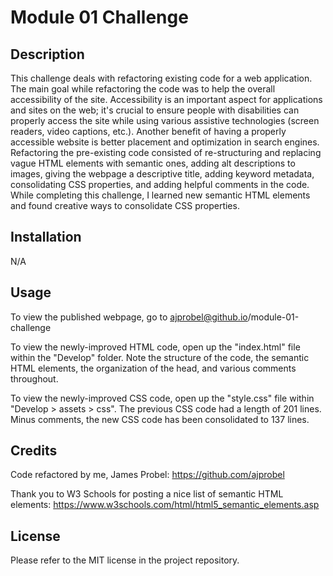 # Module 01 Challenge

## Description

This challenge deals with refactoring existing code for a web application. The main goal while refactoring the code was to help the overall accessibility of the site. 
Accessibility is an important aspect for applications and sites on the web; it's crucial to ensure people with disabilities can properly access the site while using various assistive technologies (screen readers, video captions, etc.). Another benefit of having a properly accessible website is better placement and optimization in search engines. 
Refactoring the pre-existing code consisted of re-structuring and replacing vague HTML elements with semantic ones, adding alt descriptions to images, giving the webpage a descriptive title, adding keyword metadata, consolidating CSS properties, and adding helpful comments in the code. 
While completing this challenge, I learned new semantic HTML elements and found creative ways to consolidate CSS properties. 

## Installation

N/A

## Usage

To view the published webpage, go to ajprobel@github.io/module-01-challenge

To view the newly-improved HTML code, open up the "index.html" file within the "Develop" folder. Note the structure of the code, the semantic HTML elements, the organization of the head, and various comments throughout.

To view the newly-improved CSS code, open up the "style.css" file within "Develop > assets > css". The previous CSS code had a length of 201 lines. Minus comments, the new CSS code has been consolidated to 137 lines.

## Credits

Code refactored by me, James Probel: https://github.com/ajprobel

Thank you to W3 Schools for posting a nice list of semantic HTML elements: https://www.w3schools.com/html/html5_semantic_elements.asp


## License

Please refer to the MIT license in the project repository.
